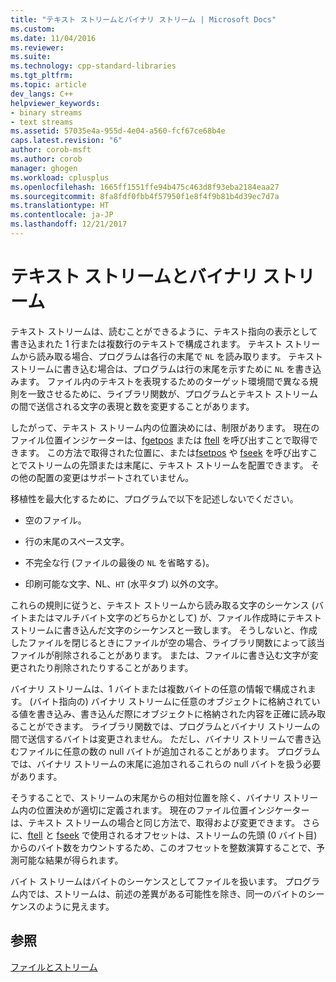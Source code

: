 ```yaml
---
title: "テキスト ストリームとバイナリ ストリーム | Microsoft Docs"
ms.custom: 
ms.date: 11/04/2016
ms.reviewer: 
ms.suite: 
ms.technology: cpp-standard-libraries
ms.tgt_pltfrm: 
ms.topic: article
dev_langs: C++
helpviewer_keywords:
- binary streams
- text streams
ms.assetid: 57035e4a-955d-4e04-a560-fcf67ce68b4e
caps.latest.revision: "6"
author: corob-msft
ms.author: corob
manager: ghogen
ms.workload: cplusplus
ms.openlocfilehash: 1665ff1551ffe94b475c463d8f93eba2184eaa27
ms.sourcegitcommit: 8fa8fdf0fbb4f57950f1e8f4f9b81b4d39ec7d7a
ms.translationtype: HT
ms.contentlocale: ja-JP
ms.lasthandoff: 12/21/2017
---
```

# <a name="text-and-binary-streams"></a>テキスト ストリームとバイナリ ストリーム
テキスト ストリームは、読むことができるように、テキスト指向の表示として書き込まれた 1 行または複数行のテキストで構成されます。 テキスト ストリームから読み取る場合、プログラムは各行の末尾で `NL` を読み取ります。 テキスト ストリームに書き込む場合は、プログラムは行の末尾を示すために `NL` を書き込みます。 ファイル内のテキストを表現するためのターゲット環境間で異なる規則を一致させるために、ライブラリ関数が、プログラムとテキスト ストリームの間で送信される文字の表現と数を変更することがあります。  
  
 したがって、テキスト ストリーム内の位置決めには、制限があります。 現在のファイル位置インジケーターは、[fgetpos](../c-runtime-library/reference/fgetpos.md) または [ftell](../c-runtime-library/reference/ftell-ftelli64.md) を呼び出すことで取得できます。 この方法で取得された位置に、または[fsetpos](../c-runtime-library/reference/fsetpos.md) や [fseek](../c-runtime-library/reference/fseek-fseeki64.md) を呼び出すことでストリームの先頭または末尾に、テキスト ストリームを配置できます。 その他の配置の変更はサポートされていません。  
  
 移植性を最大化するために、プログラムで以下を記述しないでください。  
  
-   空のファイル。  
  
-   行の末尾のスペース文字。  
  
-   不完全な行 (ファイルの最後の `NL` を省略する)。  
  
-   印刷可能な文字、NL、`HT` (水平タブ) 以外の文字。  
  
 これらの規則に従うと、テキスト ストリームから読み取る文字のシーケンス (バイトまたはマルチバイト文字のどちらかとして) が、ファイル作成時にテキスト ストリームに書き込んだ文字のシーケンスと一致します。 そうしないと、作成したファイルを閉じるときにファイルが空の場合、ライブラリ関数によって該当ファイルが削除されることがあります。 または、ファイルに書き込む文字が変更されたり削除されたりすることがあります。  
  
 バイナリ ストリームは、1 バイトまたは複数バイトの任意の情報で構成されます。 (バイト指向の) バイナリ ストリームに任意のオブジェクトに格納されている値を書き込み、書き込んだ際にオブジェクトに格納された内容を正確に読み取ることができます。 ライブラリ関数では、プログラムとバイナリ ストリームの間で送信するバイトは変更されません。 ただし、バイナリ ストリームで書き込むファイルに任意の数の null バイトが追加されることがあります。 プログラムでは、バイナリ ストリームの末尾に追加されるこれらの null バイトを扱う必要があります。  
  
 そうすることで、ストリームの末尾からの相対位置を除く、バイナリ ストリーム内の位置決めが適切に定義されます。 現在のファイル位置インジケーターは、テキスト ストリームの場合と同じ方法で、取得および変更できます。 さらに、[ftell](../c-runtime-library/reference/ftell-ftelli64.md) と [fseek](../c-runtime-library/reference/fseek-fseeki64.md) で使用されるオフセットは、ストリームの先頭 (0 バイト目) からのバイト数をカウントするため、このオフセットを整数演算することで、予測可能な結果が得られます。  
  
 バイト ストリームはバイトのシーケンスとしてファイルを扱います。 プログラム内では、ストリームは、前述の差異がある可能性を除き、同一のバイトのシーケンスのように見えます。  
  
## <a name="see-also"></a>参照  
 [ファイルとストリーム](../c-runtime-library/files-and-streams.md)